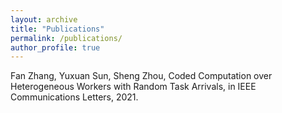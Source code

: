 ```yaml
---
layout: archive
title: "Publications"
permalink: /publications/
author_profile: true
---
```

Fan Zhang, Yuxuan Sun, Sheng Zhou, Coded Computation over Heterogeneous Workers with Random Task Arrivals, in IEEE Communications Letters, 2021.
